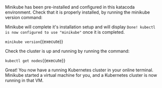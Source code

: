 Minikube has been pre-installed and configured in this katacoda environment. Check that it is properly installed, by running the minikube version command:

Minikube will complete it's installation setup and will display `Done! kubectl is now configured to use "minikube"` once it is completed.

`minikube version`{{execute}}

Check the cluster is up and running by running the command:

`kubectl get nodes`{{execute}}

Great! You now have a running Kubernetes cluster in your online terminal. Minikube started a virtual machine for you, and a Kubernetes cluster is now running in that VM.